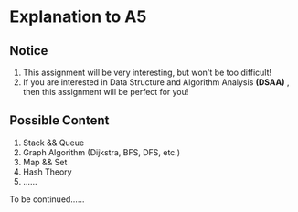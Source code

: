 # Explanation to A5
## Notice
1. This assignment will be very interesting, but won't be too difficult!      
2. If you are interested in Data Structure and Algorithm Analysis **(DSAA)** , then this assignment will be perfect for you!       

## Possible Content
1. Stack && Queue             
2. Graph Algorithm (Dijkstra, BFS, DFS, etc.)         
3. Map && Set      
4. Hash Theory       
5. ……

To be continued……
